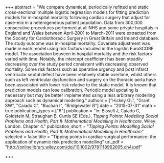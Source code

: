 +++
abstract = "We compare dynamical, periodically refitted and static cross-sectional multiple logistic regression models for fitting prediction models for in-hospital mortality following cardiac surgery that adjust for case-mix in a heterogeneous patient population. Data from 300,000 consecutive procedures performed at all NHS and some private hospitals in England and Wales between April-2001 to March-2011 were extracted from the Society for Cardiothoracic Surgery in Great Britain and Ireland database. The study outcome was in-hospital mortality. Covariate adjustment was made in each model using risk factors included in the logistic EuroSCORE model. The association between in hospital mortality and the risk factors varied with time. Notably, the intercept coefficient has been steadily decreasing over the study period consistent with decreasing observed mortality. Some risk factors such as operative urgency and post infarct ventricular septal defect have been relatively stable overtime, whilst others such as left ventricular dysfunction and surgery on the thoracic aorta have been associated with lower risk relative to the static model. It is known that prediction models can lose calibration. Periodic model updating is necessary but may be better implemented using a less arbitrary modelling approach such as dynamical modelling."
authors = ["Hickey GL", "Grant SW", "Caiado C", "Buchan I", "Bridgewater B"]
date = "2015-07-31"
math = true
publication_types = ["6"]
publication = "In: Bissell J, Caiado C, Goldstein M, Straughan B, Curtis SE (Eds.), *Tipping Points: Modelling Social Problems and Health, Part II: Mathematical Modelling in Healthcare*. Wiley: London. Chapter 4."
publication_short = "*Tipping Points: Modelling Social Problems and Health, Part II: Mathematical Modelling in Healthcare*"
selected = false
title = "Tipping points in cardiac surgical performance: the application of dynamic risk prediction modelling"
url_pdf = "http://onlinelibrary.wiley.com/doi/10.1002/9781118992005.ch4/pdf"

+++
